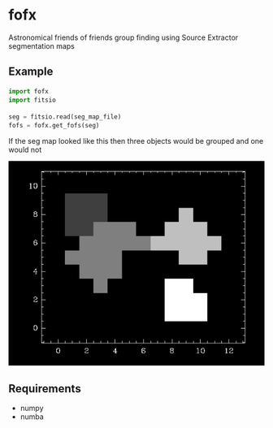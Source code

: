 # fofx
Astronomical friends of friends group finding using Source Extractor segmentation maps

## Example

```python
import fofx
import fitsio

seg = fitsio.read(seg_map_file)
fofs = fofx.get_fofs(seg)
```

If the seg map looked like this then three objects would be grouped and one
would not

![Sample Png](https://raw.githubusercontent.com/esheldon/fofx/master/data/seg.png)


## Requirements
- numpy
- numba
